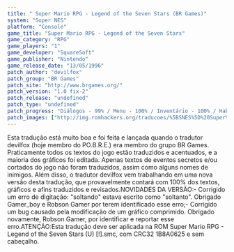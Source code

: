 ```yaml
---
title: " Super Mario RPG - Legend of the Seven Stars (BR Games)"
system: "Super NES"
platform: "Console"
game_title: "Super Mario RPG - Legend of the Seven Stars"
game_category: "RPG"
game_players: "1"
game_developer: "SquareSoft"
game_publisher: "Nintendo"
game_release_date: "13/05/1996"
patch_author: "devilfox"
patch_group: "BR Games"
patch_site: "http://www.brgames.org/"
patch_version: "1.0 fix-2"
patch_release: "undefined"
patch_type: "undefined"
patch_progress: "Diálogos - 99% / Menu - 100% / Inventário - 100% / Habilidades - 100% / Inimigos - 81% / Gráficos - 74% /  Outros - 90% / Geral - 99%"
patch_images: ["http://img.romhackers.org/traducoes/%5BSNES%5D%20Super%20Mario%20RPG%20-%20Legend%20of%20the%20Seven%20Stars%20-%20BR%20Games%20-%201.png","http://img.romhackers.org/traducoes/%5BSNES%5D%20Super%20Mario%20RPG%20-%20Legend%20of%20the%20Seven%20Stars%20-%20BR%20Games%20-%202.png","http://img.romhackers.org/traducoes/%5BSNES%5D%20Super%20Mario%20RPG%20-%20Legend%20of%20the%20Seven%20Stars%20-%20BR%20Games%20-%203.png"]
---
```

Esta tradução está muito boa e foi feita e lançada quando o tradutor devilfox (hoje membro do PO.B.R.E.) era membro do grupo BR Games. Praticamente todos os textos do jogo estão traduzidos e acentuados, e a maioria dos gráficos foi editada. Apenas textos de eventos secretos e/ou cortados do jogo não foram traduzidos, assim como alguns nomes de inimigos. Além disso, o tradutor devilfox vem trabalhando em uma nova versão desta tradução, que provavelmente contará com 100% dos textos, gráficos e afins traduzidos e revisados.NOVIDADES DA VERSÃO:- Corrigido um erro de digitação: "soltando" estava escrito como "soltanto". Obrigado Gamer_boy e Robson Gamer por terem identificado esse erro;- Corrigido um bug causado pela modificação de um gráfico comprimido. Obrigado novamente, Robson Gamer, por identificar e reportar esse erro.ATENÇÃO:Esta tradução deve ser aplicada na ROM Super Mario RPG - Legend of the Seven Stars (U) [!].smc, com CRC32 1B8A0625 e sem cabeçalho.